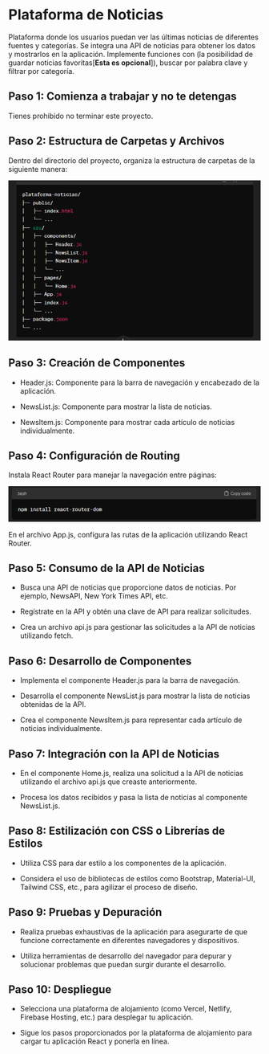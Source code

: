 # Plataforma de Noticias

Plataforma donde los usuarios puedan ver las últimas noticias de diferentes fuentes y categorías. Se integra una API de noticias para obtener los datos y mostrarlos en la aplicación. Implemente funciones con (la posibilidad de guardar noticias favoritas[<strong>Esta es opcional</strong>]), buscar por palabra clave y filtrar por categoría.

## Paso 1: Comienza a trabajar y no te detengas

Tienes prohibido no terminar este proyecto.

## Paso 2: Estructura de Carpetas y Archivos

Dentro del directorio del proyecto, organiza la estructura de carpetas de la siguiente manera:

![rutas](./public/Estructura.png)

## Paso 3: Creación de Componentes

- Header.js: Componente para la barra de navegación y encabezado de la aplicación.
- NewsList.js: Componente para mostrar la lista de noticias.

- NewsItem.js: Componente para mostrar cada artículo de noticias individualmente.

## Paso 4: Configuración de Routing

Instala React Router para manejar la navegación entre páginas:

![react-rounter](./public/React%20Rounter.png)

En el archivo App.js, configura las rutas de la aplicación utilizando React Router.

## Paso 5: Consumo de la API de Noticias

- Busca una API de noticias que proporcione datos de noticias. Por ejemplo, NewsAPI, New York Times API, etc.

- Regístrate en la API y obtén una clave de API para realizar solicitudes.

- Crea un archivo api.js para gestionar las solicitudes a la API de noticias utilizando fetch.

## Paso 6: Desarrollo de Componentes

- Implementa el componente Header.js para la barra de navegación.

- Desarrolla el componente NewsList.js para mostrar la lista de noticias obtenidas de la API.
- Crea el componente NewsItem.js para representar cada artículo de noticias individualmente.

## Paso 7: Integración con la API de Noticias

- En el componente Home.js, realiza una solicitud a la API de noticias utilizando el archivo api.js que creaste anteriormente.

- Procesa los datos recibidos y pasa la lista de noticias al componente NewsList.js.

## Paso 8: Estilización con CSS o Librerías de Estilos

- Utiliza CSS para dar estilo a los componentes de la aplicación.

- Considera el uso de bibliotecas de estilos como Bootstrap, Material-UI, Tailwind CSS, etc., para agilizar el proceso de diseño.

## Paso 9: Pruebas y Depuración

- Realiza pruebas exhaustivas de la aplicación para asegurarte de que funcione correctamente en diferentes navegadores y dispositivos.

- Utiliza herramientas de desarrollo del navegador para depurar y solucionar problemas que puedan surgir durante el desarrollo.

## Paso 10: Despliegue

- Selecciona una plataforma de alojamiento (como Vercel, Netlify, Firebase Hosting, etc.) para desplegar tu aplicación.

- Sigue los pasos proporcionados por la plataforma de alojamiento para cargar tu aplicación React y ponerla en línea.

